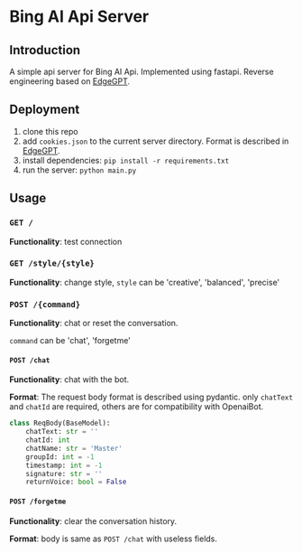 # Bing AI Api Server

## Introduction

A simple api server for Bing AI Api. Implemented using fastapi. Reverse engineering based on [
EdgeGPT](https://github.com/acheong08/EdgeGPT).

## Deployment

1. clone this repo
2. add `cookies.json` to the current server directory. Format is described in [EdgeGPT](https://github.com/acheong08/EdgeGPT).
3. install dependencies: `pip install -r requirements.txt`
4. run the server: `python main.py`

## Usage

### `GET /`

**Functionality**: test connection

### `GET /style/{style}`

**Functionality**: change style, `style` can be 'creative', 'balanced', 'precise'

### `POST /{command}`

**Functionality**: chat or reset the conversation.

`command` can be 'chat', 'forgetme'

#### `POST /chat`

**Functionality**: chat with the bot. 

**Format**: The request body format is described using pydantic. only `chatText` and `chatId` are required, others are for compatibility with OpenaiBot.

```python
class ReqBody(BaseModel):
    chatText: str = ''
    chatId: int
    chatName: str = 'Master'
    groupId: int = -1
    timestamp: int = -1
    signature: str = ''
    returnVoice: bool = False
```

#### `POST /forgetme`

**Functionality**: clear the conversation history.

**Format**: body is same as `POST /chat` with useless fields.